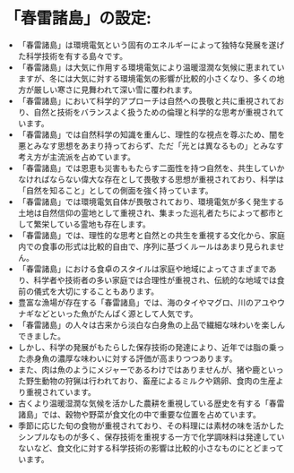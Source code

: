 # 「春雷諸島」の設定:

* 「春雷諸島」は環境電気という固有のエネルギーによって独特な発展を遂げた科学技術を有する島々です。
* 「春雷諸島」は大気に作用する環境電気により温暖湿潤な気候に恵まれていますが、冬には大気に対する環境電気の影響が比較的小さくなり、多くの地方が厳しい寒さに見舞われて深い雪に覆われます。
* 「春雷諸島」において科学的アプローチは自然への畏敬と共に重視されており、自然と技術をバランスよく扱うための倫理と科学的な思考が重視されています。
* 「春雷諸島」では自然科学の知識を重んじ、理性的な視点を尊ぶため、闇を悪とみなす思想をあまり持っておらず、ただ「光とは異なるもの」とみなす考え方が主流派を占めています。
* 「春雷諸島」では恩恵も災害ももたらす二面性を持つ自然を、共生していかなければならない偉大な存在として畏敬する思想が重視されており、科学は「自然を知ること」としての側面を強く持っています。
* 「春雷諸島」では環境電気自体が畏敬されており、環境電気が多く発生する土地は自然信仰の霊地として重視され、集まった巡礼者たちによって都市として繁栄している霊地も存在します。
* 「春雷諸島」では、理性的な思考と自然との共生を重視する文化から、家庭内での食事の形式は比較的自由で、序列に基づくルールはあまり見られません。
* 「春雷諸島」における食卓のスタイルは家庭や地域によってさまざまであり、科学者や技術者の多い家庭では合理性が重視され、伝統的な地域では食前の儀式を大切にすることもあります。
* 豊富な漁場が存在する「春雷諸島」では、海のタイやマグロ、川のアユやウナギなどといった魚がたんぱく源として人気です。
* 「春雷諸島」の人々は古来から淡白な白身魚の上品で繊細な味わいを楽しんできました。
* しかし、科学の発展がもたらした保存技術の発達により、近年では脂の乗った赤身魚の濃厚な味わいに対する評価が高まりつつあります。
* また、肉は魚のようにメジャーであるわけではありませんが、猪や鹿といった野生動物の狩猟は行われており、畜産によるミルクや鶏卵、食肉の生産より重視されています。
* 古くより温暖湿潤な気候を活かした農耕を重視している歴史を有する「春雷諸島」では、穀物や野菜が食文化の中で重要な位置を占めています。
* 季節に応じた旬の食物が重視されており、その料理には素材の味を活かしたシンプルなものが多く、保存技術を重視する一方で化学調味料は発達していないなど、食文化に対する科学技術の影響は比較的小さなものにとどまっています。
